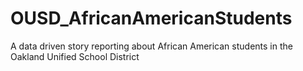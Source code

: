 # OUSD_AfricanAmericanStudents
A data driven story reporting about African American students in the Oakland Unified School District
